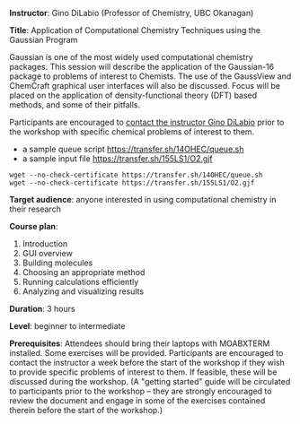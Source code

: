 **Instructor**: Gino DiLabio (Professor of Chemistry, UBC Okanagan)

**Title**: Application of Computational Chemistry Techniques using the Gaussian Program

Gaussian is one of the most widely used computational chemistry packages. This session will describe the
application of the Gaussian-16 package to problems of interest to Chemists. The use of the GaussView and
ChemCraft graphical user interfaces will also be discussed. Focus will be placed on the application of
density-functional theory (DFT) based methods, and some of their pitfalls.

Participants are encouraged to [contact the instructor Gino DiLabio](mailto:Gino.DiLabio@ubc.ca) prior to
the workshop with specific chemical problems of interest to them.

* a sample queue script https://transfer.sh/14OHEC/queue.sh
* a sample input file https://transfer.sh/155LS1/O2.gjf

~~~ {.bash}
wget --no-check-certificate https://transfer.sh/14OHEC/queue.sh
wget --no-check-certificate https://transfer.sh/155LS1/O2.gjf
~~~

**Target audience**: anyone interested in using computational chemistry in their research

**Course plan**:
1. Introduction
1. GUI overview
1. Building molecules
1. Choosing an appropriate method
1. Running calculations efficiently
1. Analyzing and visualizing results

**Duration**: 3 hours

**Level**: beginner to intermediate

**Prerequisites**: Attendees should bring their laptops with MOABXTERM installed. Some exercises will be
provided. Participants are encouraged to contact the instructor a week before the start of the workshop
if they wish to provide specific problems of interest to them. If feasible, these will be discussed
during the workshop. (A "getting started" guide will be circulated to participants prior to the workshop
– they are strongly encouraged to review the document and engage in some of the exercises contained
therein before the start of the workshop.)
